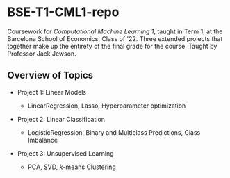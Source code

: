 # BSE-T1-CML1-repo
Coursework for *Computational Machine Learning 1*, taught in Term 1, at the Barcelona School of Economics, Class of '22. Three extended projects that together make up the entirety of the final grade for the course. Taught by Professor Jack Jewson.

## Overview of Topics
* Project 1: Linear Models
  * LinearRegression, Lasso, Hyperparameter optimization


* Project 2: Linear Classification
  * LogisticRegression, Binary and Multiclass Predictions, Class Imbalance


* Project 3: Unsupervised Learning 
  * PCA, SVD, *k*-means Clustering
